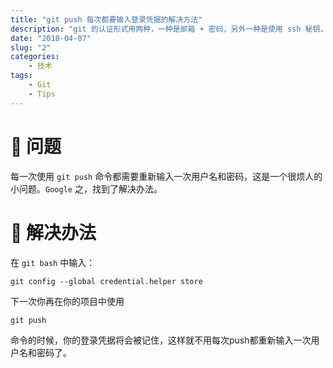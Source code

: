 ```yaml
---
title: "git push 每次都要输入登录凭据的解决方法"
description: "git 的认证形式用两种，一种是邮箱 + 密码，另外一种是使用 ssh 秘钥，对于使用邮箱 + 密码的用户来说，每一次 git push 都需要输入密码是一个很让人头疼的问题，使用 credential.helper 可以帮助用户记住这些信息从而避免反复输入。"
date: "2018-04-07"
slug: "2"
categories:
    - 技术
tags:
    - Git
    - Tips
---
```


# 🤔 问题
每一次使用 `git push` 命令都需要重新输入一次用户名和密码，这是一个很烦人的小问题。`Google` 之，找到了解决办法。

# 🍗 解决办法
在 `git bash` 中输入：

```
git config --global credential.helper store
```

下一次你再在你的项目中使用

```
git push
```

命令的时候，你的登录凭据将会被记住，这样就不用每次push都重新输入一次用户名和密码了。
